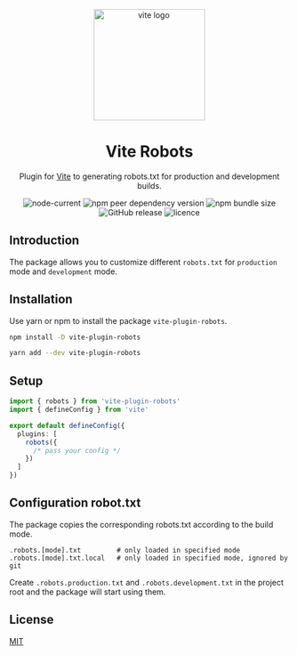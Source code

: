 <div align="center">
  <a href="https://vitejs.dev/">
    <img width="200" height="200" hspace="10" src="https://vitejs.dev/logo.svg" alt="vite logo" />
  </a>
  <h1>Vite Robots</h1>

  <p>
    Plugin for <a href="https://vitejs.dev/">Vite</a> to generating robots.txt for production and development builds.
  </p>
  
  <img src="https://img.shields.io/node/v/vite-plugin-robots" alt="node-current" />
  
  <img src="https://img.shields.io/npm/dependency-version/vite-plugin-robots/peer/vite" alt="npm peer dependency version" />
  
  <img src="https://img.shields.io/bundlephobia/minzip/vite-plugin-robots?label=minfied" alt="npm bundle size"/>
  
  <img src="https://img.shields.io/github/v/release/fatehak/vite-plugin-robots" alt="GitHub release" />

  <img src="https://img.shields.io/npm/l/vite-plugin-robots" alt="licence" />
</div>

## Introduction

The package allows you to customize different `robots.txt` for `production` mode and `development` mode.

## Installation

Use yarn or npm to install the package `vite-plugin-robots`.

```bash
npm install -D vite-plugin-robots

yarn add --dev vite-plugin-robots
```

## Setup

```ts
import { robots } from 'vite-plugin-robots'
import { defineConfig } from 'vite'

export default defineConfig({
  plugins: [
    robots({
      /* pass your config */
    })
  ]
})
```

## Configuration robot.txt

The package copies the corresponding robots.txt according to the build mode.

```
.robots.[mode].txt         # only loaded in specified mode
.robots.[mode].txt.local   # only loaded in specified mode, ignored by git
```

Create `.robots.production.txt` and `.robots.development.txt` in the project root and the package will start using them.

## License
[MIT](./LICENSE)
